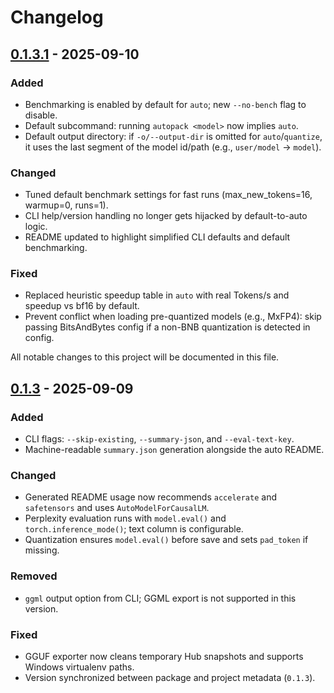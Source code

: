# Changelog
## [0.1.3.1] - 2025-09-10

### Added
- Benchmarking is enabled by default for `auto`; new `--no-bench` flag to disable.
- Default subcommand: running `autopack <model>` now implies `auto`.
- Default output directory: if `-o/--output-dir` is omitted for `auto`/`quantize`, it uses the last segment of the model id/path (e.g., `user/model` -> `model`).

### Changed
- Tuned default benchmark settings for fast runs (max_new_tokens=16, warmup=0, runs=1).
- CLI help/version handling no longer gets hijacked by default-to-auto logic.
- README updated to highlight simplified CLI defaults and default benchmarking.

### Fixed
- Replaced heuristic speedup table in `auto` with real Tokens/s and speedup vs bf16 by default.
- Prevent conflict when loading pre-quantized models (e.g., MxFP4): skip passing BitsAndBytes config if a non-BNB quantization is detected in config.

[0.1.3.1]: https://github.com/GranulaVision/autopack/releases/tag/v0.1.3.1

All notable changes to this project will be documented in this file.

## [0.1.3] - 2025-09-09

### Added
- CLI flags: `--skip-existing`, `--summary-json`, and `--eval-text-key`.
- Machine-readable `summary.json` generation alongside the auto README.

### Changed
- Generated README usage now recommends `accelerate` and `safetensors` and uses `AutoModelForCausalLM`.
- Perplexity evaluation runs with `model.eval()` and `torch.inference_mode()`; text column is configurable.
- Quantization ensures `model.eval()` before save and sets `pad_token` if missing.

### Removed
- `ggml` output option from CLI; GGML export is not supported in this version.

### Fixed
- GGUF exporter now cleans temporary Hub snapshots and supports Windows virtualenv paths.
- Version synchronized between package and project metadata (`0.1.3`).

[0.1.3]: https://github.com/GranulaVision/autopack/releases/tag/v0.1.3

